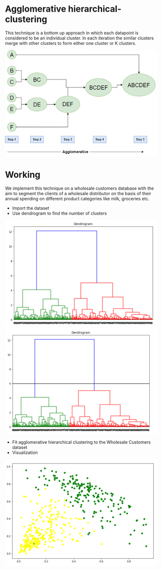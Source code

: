 # Agglomerative hierarchical-clustering

This technique is a bottom up approach in which each datapoint is considered to be an individual cluster. In each iteration the similar clusters merge with other clusters to form either one cluster or K clusters.

<img src = "assets/agglomerative.png" width="500" height="350">

# Working

We implement this technique on a wholesale customers database with the aim to segment the clients of a wholesale distributor on the basis of their annual spending on different product categories like milk, groceries etc.
* Import the dataset
* Use dendrogram to find the number of clusters
<img src = "assets/whc1.png" width="500" height="350">
<img src = "assets/whc2.png" width="500" height="350">

* Fit agglomerative hierarchical clustering to the Wholesale Customers dataset
* Visualization

<img src = "assets/whc3.png" width="500" height="350">
